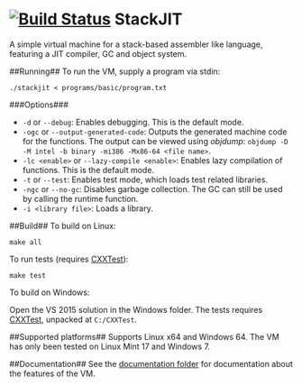 [![Build Status](https://travis-ci.org/svenslaggare/StackJIT.svg?branch=master)](https://travis-ci.org/svenslaggare/StackJIT)
StackJIT
========
A simple virtual machine for a stack-based assembler like language, featuring a JIT compiler, GC and object system.

##Running##
To run the VM, supply a program via stdin:
```
./stackjit < programs/basic/program.txt
```

###Options###
* `-d` or `--debug`: Enables debugging. This is the default mode.
* `-ogc` or `--output-generated-code`: Outputs the generated machine code for the functions. The output can be viewed using _objdump_: `objdump -D -M intel -b binary -mi386 -Mx86-64 <file name>`.
* `-lc <enable>` or `--lazy-compile <enable>`: Enables lazy compilation of functions. This is the default mode.
* `-t` or `--test`: Enables test mode, which loads test related libraries.
* `-ngc` or `--no-gc`: Disables garbage collection. The GC can still be used by calling the runtime function.
* `-i <library file>`: Loads a library.

##Build##
To build on Linux:
```
make all
```
To run tests (requires [CXXTest](http://cxxtest.com/)):
```
make test
```

To build on Windows:

Open the VS 2015 solution in the Windows folder.
The tests requires [CXXTest](http://cxxtest.com/), unpacked at `C:/CXXTest`.

##Supported platforms##
Supports Linux x64 and Windows 64. The VM has only been tested on Linux Mint 17 and Windows 7.

##Documentation##
See the [documentation folder](https://github.com/svenslaggare/StackJIT/tree/master/documentation) for documentation about the features of the VM.
